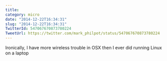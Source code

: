 ```yaml
---
title: 
category: micro
date: "2014-12-22T16:34:31"
slug: "2014-12-22T16:34:31"
TwitterId: 547067670873780224
TweetUrl: https://twitter.com/mark_philpot/status/547067670873780224
---
```


Ironically, I have more wireless trouble in OSX then I ever did running Linux on
a laptop
